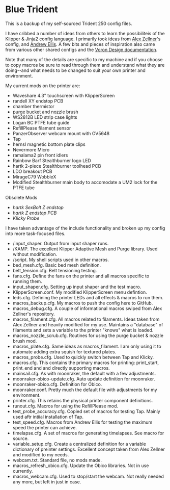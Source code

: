 # Blue Trident

This is a backup of my self-sourced Trident 250 config files.

I have cribbed a number of ideas from others to learn the possibiliteis of the Klipper & Jinja2 config language. I primarily took ideas from [Alex Zellner](https://github.com/zellneralex/klipper_config)'s config, and [Andrew Ellis](https://github.com/AndrewEllis93/v2.247_backup_klipper_config). A few bits and pieces of inspiration also came from various other shared configs and the [Voron Design documentation](https://docs.vorondesign.com/).

Note that many of the details are specific to my machine and if you choose to copy macros be sure to read through them and understand what they are doing--and what needs to be changed to suit your own printer and environment.

My current mods on the printer are:
- Waveshare 4.3" touchscreen with KlipperScreen
- randell XY endstop PCB
- chamber thermistor
- purge bucket and nozzle brush
- WS2812B LED strip case lights
- Logan BC PTFE tube guide
- RefillPlease filament sensor
- PanzerObserver webcam mount with OV5648
- Tap
- hernsl magnetic bottom plate clips
- Nevermore Micro
- ramalama2 pin front idlers
- Rainbow Barf Stealthburner logo LED
- hartk 2-piece Stealthburner toolhead PCB
- LDO breakout PCB
- MirageC79 WobbleX
- Modified Stealthburner main body to accomodate a UM2 lock for the PTFE tube

Obsolete Mods
- _hartk SexBolt Z endstop_
- _hartk Z endstop PCB_
- _Klicky Probe_

I have taken advantage of the include functionality and broken up my config into more task-focused files.
- /input_shaper. Output from input shaper runs.
- /KAMP. The excellent Klipper Adaptive Mesh and Purge library. Used without modification.
- /script. My shell scripts used in other macros.
- bed_mesh.cfg. Basic bed mesh definition.
- belt_tension.cfg. Belt tensioning testing.
- fans.cfg. Define the fans on the printer and all macros specific to running them.
- input_shaper.cfg. Setting up input shaper and the test macro.
- KlipperScreen.conf. My modified KlipperScreen menu defintion.
- leds.cfg. Defining the printer LEDs and all effects & macros to run them.
- macros_backup.cfg. My macros to push the config here to GitHub.
- macros_debug.cfg. A couple of informational macros swiped from Alex Zellner's repository.
- macros_filament.cfg. All macros related to filaments. Ideas taken from Alex Zellner and heavily modified for my use. Maintains a "database" of filaments and sets a variable to the printer "knows" what is loaded.
- macros_nozzle_scrub.cfg. Routines for using the purge bucket & nozzle brush mod.
- macros_plate.cfg. Same ideas as macros_filament. I am only using it to automate adding extra squish for textured plates.
- macros_probe.cfg. Used to quickly switch between Tap and Klicky.
- macros.cfg. This contains the primary macros for printing: print_start, print_end and and directly supporting macros.
- mainsail.cfg. As with moonraker, the default with a few adjustments.
- moonraker-obico-update.cfg. Auto update definition for moonraker.
- moonraker-obico.cfg. Definition for Obico.
- moonraker.conf. Pretty much the default file with adjustments for my environment.
- printer.cfg. This retains the physical printer component definitions.
- runout.cfg. Macros for using the RefillPlease mod.
- test_probe_accuracy.cfg. Copied set of macros for testing Tap. Mainly used aftr intiial installation of Tap.
- test_speed.cfg. Macros from Andrew Ellis for testing the maximum speed the printer can achieve.
- timelapse.cfg. A set of macros for generating timelapses. See macro for source.
- variable_setup.cfg. Create a centralized definition for a variable dictionary of preinter settings. Excellent concept taken from Alex Zellner and modified to my needs.
- webcam.txt. Standard file, no mods made.
- macros_refresh_obico.cfg. Update the Obico libraries. Not in use currently.
- macros_webcam.cfg. Used to stop/start the webcam. Not really needed any more, but left in just in case.
